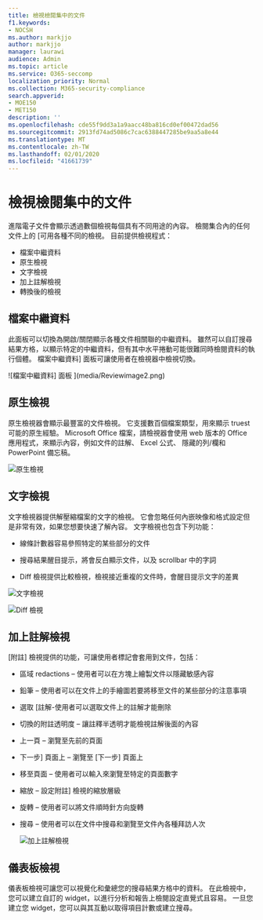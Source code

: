```yaml
---
title: 檢視檢閱集中的文件
f1.keywords:
- NOCSH
ms.author: markjjo
author: markjjo
manager: laurawi
audience: Admin
ms.topic: article
ms.service: O365-seccomp
localization_priority: Normal
ms.collection: M365-security-compliance
search.appverid:
- MOE150
- MET150
description: ''
ms.openlocfilehash: cde55f9dd3a1a9aacc48ba816cd0ef00472dad56
ms.sourcegitcommit: 2913fd74ad5086c7cac6388447285be9aa5a8e44
ms.translationtype: MT
ms.contentlocale: zh-TW
ms.lasthandoff: 02/01/2020
ms.locfileid: "41661739"
---
```

# <a name="view-documents-in-a-review-set"></a>檢視檢閱集中的文件

進階電子文件會顯示透過數個檢視每個具有不同用途的內容。 檢閱集合內的任何文件上的 [可用各種不同的檢視。 目前提供檢視程式：

- 檔案中繼資料
- 原生檢視
- 文字檢視
- 加上註解檢視
- 轉換後的檢視

## <a name="file-metadata"></a>檔案中繼資料

此面板可以切換為開啟/關閉顯示各種文件相關聯的中繼資料。 雖然可以自訂搜尋結果方格，以顯示特定的中繼資料，但有其中水平捲動可能很難同時檢閱資料的執行個體。 檔案中繼資料] 面板可讓使用者在檢視器中檢視切換。

![檔案中繼資料] 面板
](media/Reviewimage2.png)

## <a name="native-view"></a>原生檢視

原生檢視器會顯示最豐富的文件檢視。 它支援數百個檔案類型，用來顯示 truest 可能的原生經驗。 Microsoft Office 檔案，請檢視器會使用 web 版本的 Office 應用程式，來顯示內容，例如文件的註解、 Excel 公式、 隱藏的列/欄和 PowerPoint 備忘稿。

![原生檢視
](media/Reviewimage3.png)

## <a name="text-view"></a>文字檢視

文字檢視器提供解壓縮檔案的文字的檢視。 它會忽略任何內嵌映像和格式設定但是非常有效，如果您想要快速了解內容。 文字檢視也包含下列功能：

  - 線條計數器容易參照特定的某些部分的文件

  - 搜尋結果醒目提示，將會反白顯示文件，以及 scrollbar 中的字詞

  - Diff 檢視提供比較檢視，檢視接近重複的文件時，會醒目提示文字的差異

![文字檢視
](media/Reviewimage4.png)

![Diff 檢視
](media/Reviewimage5.png)

## <a name="annotate-view"></a>加上註解檢視

[附註] 檢視提供的功能，可讓使用者標記會套用到文件，包括：

  - 區域 redactions – 使用者可以在方塊上繪製文件以隱藏敏感內容

  - 鉛筆 – 使用者可以在文件上的手繪圖若要將移至文件的某些部分的注意事項

  - 選取 [註解-使用者可以選取文件上的註解才能刪除

  - 切換的附註透明度 – 讓註釋半透明才能檢視註解後面的內容

  - 上一頁 – 瀏覽至先前的頁面

  - 下一步] 頁面上 – 瀏覽至 [下一步] 頁面上

  - 移至頁面 – 使用者可以輸入來瀏覽至特定的頁面數字

  - 縮放 – 設定附註] 檢視的縮放層級

  - 旋轉 – 使用者可以將文件順時針方向旋轉

  - 搜尋 – 使用者可以在文件中搜尋和瀏覽至文件內各種拜訪人次
    
    ![加上註解檢視
    ](media/Reviewimage1.png)

## <a name="dashboard-view"></a>儀表板檢視 
儀表板檢視可讓您可以視覺化和彙總您的搜尋結果方格中的資料。 在此檢視中，您可以建立自訂的 widget，以進行分析和報告上檢閱設定直覺式且容易。 一旦您建立您 widget，您可以與其互動以取得項目計數或建立搜尋。 
